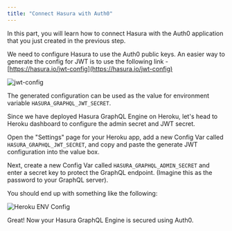 ```yaml
---
title: "Connect Hasura with Auth0"
---
```


In this part, you will learn how to connect Hasura with the Auth0 application that you just created in the previous step.

We need to configure Hasura to use the Auth0 public keys. An easier way to generate the config for JWT is to use the following link - [https://hasura.io/jwt-config](https://hasura.io/jwt-config)

![jwt-config](https://storage.googleapis.com/graphql-engine-cdn.hasura.io/learn-hasura/assets/graphql-hasura/generate-jwt-config.png)

The generated configuration can be used as the value for environment variable `HASURA_GRAPHQL_JWT_SECRET`. 

Since we have deployed Hasura GraphQL Engine on Heroku, let's head to Heroku dashboard to configure the admin secret and JWT secret.

Open the "Settings" page for your Heroku app, add a new Config Var called `HASURA_GRAPHQL_JWT_SECRET`, and copy and paste the generate JWT configuration into the value box.

Next, create a new Config Var called `HASURA_GRAPHQL_ADMIN_SECRET` and enter a secret key to protect the GraphQL endpoint. (Imagine this as the password to your GraphQL server).

You should end up with something like the following:

![Heroku ENV Config](https://storage.googleapis.com/graphql-engine-cdn.hasura.io/learn-hasura/assets/graphql-hasura/heroku-env-vars.png)

Great! Now your Hasura GraphQL Engine is secured using Auth0.




